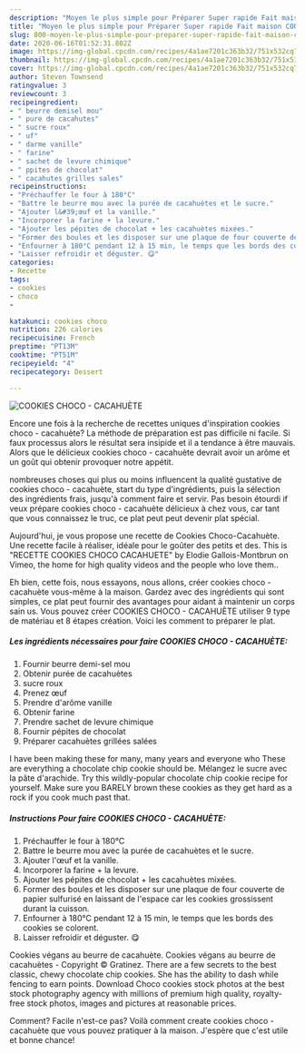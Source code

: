 ```yaml
---
description: "Moyen le plus simple pour Préparer Super rapide Fait maison COOKIES CHOCO - CACAHUÈTE"
title: "Moyen le plus simple pour Préparer Super rapide Fait maison COOKIES CHOCO - CACAHUÈTE"
slug: 800-moyen-le-plus-simple-pour-preparer-super-rapide-fait-maison-cookies-choco-cacahuete
date: 2020-06-16T01:52:31.802Z
image: https://img-global.cpcdn.com/recipes/4a1ae7201c363b32/751x532cq70/cookies-choco-cacahuete-photo-principale-de-la-recette.jpg
thumbnail: https://img-global.cpcdn.com/recipes/4a1ae7201c363b32/751x532cq70/cookies-choco-cacahuete-photo-principale-de-la-recette.jpg
cover: https://img-global.cpcdn.com/recipes/4a1ae7201c363b32/751x532cq70/cookies-choco-cacahuete-photo-principale-de-la-recette.jpg
author: Steven Townsend
ratingvalue: 3
reviewcount: 3
recipeingredient:
- " beurre demisel mou"
- " pure de cacahutes"
- " sucre roux"
- " uf"
- " darme vanille"
- " farine"
- " sachet de levure chimique"
- " ppites de chocolat"
- " cacahutes grilles sales"
recipeinstructions:
- "Préchauffer le four à 180°C"
- "Battre le beurre mou avec la purée de cacahuètes et le sucre."
- "Ajouter l&#39;œuf et la vanille."
- "Incorporer la farine + la levure."
- "Ajouter les pépites de chocolat + les cacahuètes mixées."
- "Former des boules et les disposer sur une plaque de four couverte de papier sulfurisé en laissant de l&#39;espace car les cookies grossissent durant la cuisson."
- "Enfourner à 180°C pendant 12 à 15 min, le temps que les bords des cookies se colorent."
- "Laisser refroidir et déguster. 😋"
categories:
- Recette
tags:
- cookies
- choco
- 

katakunci: cookies choco  
nutrition: 226 calories
recipecuisine: French
preptime: "PT13M"
cooktime: "PT51M"
recipeyield: "4"
recipecategory: Dessert

---
```



![COOKIES CHOCO - CACAHUÈTE](https://img-global.cpcdn.com/recipes/4a1ae7201c363b32/751x532cq70/cookies-choco-cacahuete-photo-principale-de-la-recette.jpg)

Encore une fois à la recherche de recettes uniques d'inspiration cookies choco - cacahuète? La méthode de préparation est pas difficile ni facile. Si faux processus alors le résultat sera insipide et il a tendance à être mauvais. Alors que le délicieux cookies choco - cacahuète devrait avoir un arôme et un goût qui obtenir provoquer notre appétit.

nombreuses choses qui plus ou moins influencent la qualité gustative de cookies choco - cacahuète, start du type d'ingrédients, puis la sélection des ingrédients frais, jusqu'à comment faire et servir. Pas besoin étourdi if veux prépare cookies choco - cacahuète délicieux à chez vous, car tant que vous connaissez le truc, ce plat peut peut devenir plat spécial.

Aujourd&#39;hui, je vous propose une recette de Cookies Choco-Cacahuète. Une recette facile à réaliser, idéale pour le goûter des petits et des. This is &#34;RECETTE COOKIES CHOCO CACAHUETE&#34; by Elodie Gallois-Montbrun on Vimeo, the home for high quality videos and the people who love them..


Eh bien, cette fois, nous essayons, nous allons, créer cookies choco - cacahuète vous-même à la maison. Gardez avec des ingrédients qui sont simples, ce plat peut fournir des avantages pour aidant à maintenir un corps sain us. Vous pouvez créer COOKIES CHOCO - CACAHUÈTE utiliser 9 type de matériau et 8 étapes création. Voici les comment to préparer le plat.

<!--inarticleads1-->

##### Les ingrédients nécessaires pour faire COOKIES CHOCO - CACAHUÈTE:

1. Fournir  beurre demi-sel mou
1. Obtenir  purée de cacahuètes
1.   sucre roux
1. Prenez  œuf
1. Prendre  d&#39;arôme vanille
1. Obtenir  farine
1. Prendre  sachet de levure chimique
1. Fournir  pépites de chocolat
1. Préparer  cacahuètes grillées salées


I have been making these for many, many years and everyone who These are everything a chocolate chip cookie should be. Mélangez le sucre avec la pâte d&#39;arachide. Try this wildly-popular chocolate chip cookie recipe for yourself. Make sure you BARELY brown these cookies as they get hard as a rock if you cook much past that. 

<!--inarticleads2-->

##### Instructions Pour faire COOKIES CHOCO - CACAHUÈTE:

1. Préchauffer le four à 180°C
1. Battre le beurre mou avec la purée de cacahuètes et le sucre.
1. Ajouter l&#39;œuf et la vanille.
1. Incorporer la farine + la levure.
1. Ajouter les pépites de chocolat + les cacahuètes mixées.
1. Former des boules et les disposer sur une plaque de four couverte de papier sulfurisé en laissant de l&#39;espace car les cookies grossissent durant la cuisson.
1. Enfourner à 180°C pendant 12 à 15 min, le temps que les bords des cookies se colorent.
1. Laisser refroidir et déguster. 😋


Cookies végans au beurre de cacahuète. Cookies végans au beurre de cacahuètes - Copyright © Gratinez. There are a few secrets to the best classic, chewy chocolate chip cookies. She has the ability to dash while fencing to earn points. Download Choco cookies stock photos at the best stock photography agency with millions of premium high quality, royalty-free stock photos, images and pictures at reasonable prices. 


Comment? Facile n'est-ce pas? Voilà comment create cookies choco - cacahuète que vous pouvez pratiquer à la maison. J'espère que c'est utile et bonne chance!

